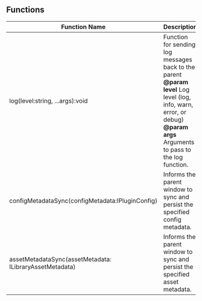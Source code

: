 ## Functions

| Function Name | Description |
| --------------------- | ------------------- |
| log(level:string, ...args):void |    Function for sending log messages back to the parent <br/> **@param level** Log level (log, info, warn, error, or debug) <br/> **@param args** Arguments to pass to the log function.|
| configMetadataSync(configMetadata:IPluginConfig) | Informs the parent window to sync and persist the specified config metadata. |
| assetMetadataSync(assetMetadata: ILibraryAssetMetadata) | Informs the parent window to sync and persist the specified asset metadata. |
